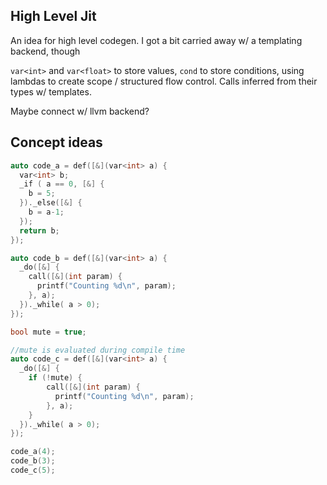 High Level Jit
--------------	
An idea for high level codegen. I got a bit carried away w/ a templating backend, though

`var<int>` and `var<float>` to store values, `cond` to store conditions, using lambdas to 
create scope / structured flow control. Calls inferred from their types w/ templates.

Maybe connect w/ llvm backend?

Concept ideas
-------------
```c++
auto code_a = def([&](var<int> a) {
  var<int> b;
  _if ( a == 0, [&] {
    b = 5;
  })._else([&] {
    b = a-1;
  });
  return b;
});

auto code_b = def([&](var<int> a) {
  _do([&] {
    call([&](int param) {
      printf("Counting %d\n", param);
    }, a);
  })._while( a > 0);
});

bool mute = true;

//mute is evaluated during compile time
auto code_c = def([&](var<int> a) {
  _do([&] {
    if (!mute) {
        call([&](int param) {
          printf("Counting %d\n", param);
        }, a);
    }
  })._while( a > 0);
});

code_a(4);
code_b(3);
code_c(5);
```
